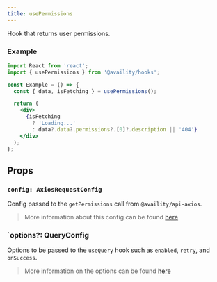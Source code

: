 ```yaml
---
title: usePermissions
---
```


Hook that returns user permissions.

### Example

```jsx
import React from 'react';
import { usePermissions } from '@availity/hooks';

const Example = () => {
  const { data, isFetching } = usePermissions();

  return (
    <div>
      {isFetching
        ? 'Loading...'
        : data?.data?.permissions?.[0]?.description || '404'}
    </div>
  );
};
```

## Props

### `config: AxiosRequestConfig`

Config passed to the `getPermissions` call from `@availity/api-axios`.

> More information about this config can be found [here](https://availity.github.io/sdk-js/api/getting-started/#config-1)

### `options?: QueryConfig

Options to be passed to the `useQuery` hook such as `enabled`, `retry`, and `onSuccess`.

> More information on the options can be found [here](https://react-query.tanstack.com/docs/api/#usequery)
